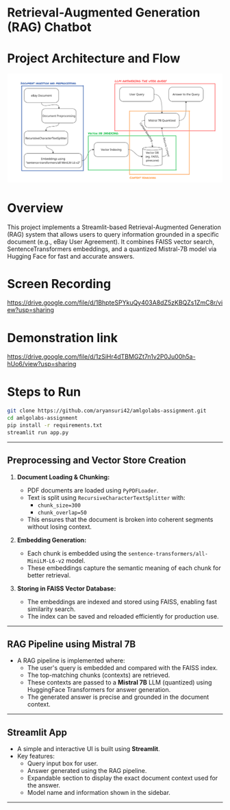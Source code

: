 # Retrieval-Augmented Generation (RAG) Chatbot


# Project Architecture and Flow

![Architecture](Images/RAG_Architecture.png)



# Overview
This project implements a Streamlit-based Retrieval-Augmented Generation (RAG) system that allows users to query information grounded in a specific document (e.g., eBay User Agreement). It combines FAISS vector search, SentenceTransformers embeddings, and a quantized Mistral-7B model via Hugging Face for fast and accurate answers.

# Screen Recording
https://drive.google.com/file/d/1BhpteSPYkuQy403A8dZ5zKBQZs1ZmC8r/view?usp=sharing

# Demonstration link
https://drive.google.com/file/d/1zSiHr4dTBMGZt7n1v2P0Ju00h5a-hUo6/view?usp=sharing

# Steps to Run

```bash 
git clone https://github.com/aryansuri42/amlgolabs-assignment.git
cd amlgolabs-assignment
pip install -r requirements.txt
streamlit run app.py
```

---

##  Preprocessing and Vector Store Creation

1. **Document Loading & Chunking:**
   - PDF documents are loaded using `PyPDFLoader`.
   - Text is split using `RecursiveCharacterTextSplitter` with:
     - `chunk_size=300`
     - `chunk_overlap=50`
   - This ensures that the document is broken into coherent segments without losing context.

2. **Embedding Generation:**
   - Each chunk is embedded using the `sentence-transformers/all-MiniLM-L6-v2` model.
   - These embeddings capture the semantic meaning of each chunk for better retrieval.

3. **Storing in FAISS Vector Database:**
   - The embeddings are indexed and stored using FAISS, enabling fast similarity search.
   - The index can be saved and reloaded efficiently for production use.

---

## RAG Pipeline using Mistral 7B

- A RAG pipeline is implemented where:
  - The user's query is embedded and compared with the FAISS index.
  - The top-matching chunks (contexts) are retrieved.
  - These contexts are passed to a **Mistral 7B** LLM (quantized) using HuggingFace Transformers for answer generation.
  - The generated answer is precise and grounded in the document context.

---

## Streamlit App

- A simple and interactive UI is built using **Streamlit**.
- Key features:
  - Query input box for user.
  - Answer generated using the RAG pipeline.
  - Expandable section to display the exact document context used for the answer.
  - Model name and information shown in the sidebar.

---